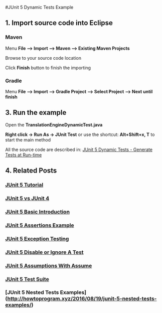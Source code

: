 #JUnit 5 Dynamic Tests Example


## 1. Import source code into Eclipse
### Maven

Menu **File –> Import –> Maven –> Existing Maven Projects**

Browse to your source code location

Click **Finish** button to finish the importing

### Gradle
Menu **File –> Import –> Gradle Project –> Select Project --> Next until finish**

## 3. Run the example


Open the **TranslationEngineDynamicTest.java** 

**Right click -> Run As -> JUnit Test** or use the shortcut: **Alt+Shift+x, T** to start the main method

All the source code are described in: [JUnit 5 Dynamic Tests - Generate Tests at Run-time](http://howtoprogram.xyz/2016/08/21/junit-5-dynamic-tests/)

## 4. Related Posts
### [JUnit 5 Tutorial](http://howtoprogram.xyz/java-technologies/junit-5-tutorial/)
### [JUnit 5 vs JUnit 4](http://howtoprogram.xyz/2016/08/10/junit-5-vs-junit-4/)
### [JUnit 5 Basic Introduction](http://howtoprogram.xyz/2016/08/07/junit-5-basic-introduction/)
### [JUnit 5 Assertions Example](http://howtoprogram.xyz/2016/08/12/junit-5-assertions-example/)
### [JUnit 5 Exception Testing](http://howtoprogram.xyz/2016/08/15/junit-5-exception-testing/)
### [JUnit 5 Disable or Ignore A Test](http://howtoprogram.xyz/2016/08/14/junit-5-disable-ignore-tests/)
### [JUnit 5 Assumptions With Assume](http://howtoprogram.xyz/2016/08/17/junit-5-assumptions-assume/)
### [JUnit 5 Test Suite ](http://howtoprogram.xyz/2016/08/16/junit-5-test-suite/)
### [JUnit 5 Nested Tests Examples] (http://howtoprogram.xyz/2016/08/19/junit-5-nested-tests-examples/)
